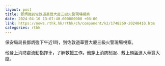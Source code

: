 ```yaml
---
layout: post
title: 鄧炳強到佐敦道華豐大廈三級火警現場視察
date: 2024-04-10 13:07:40.000000000 +08:00
link: https://news.rthk.hk/rthk/ch/component/k2/1748269-20240410.htm
categories: rthk
---
```


保安局局長鄧炳強下午近1時，到佐敦道華豐大廈三級火警現場視察。

他登上消防處流動指揮車，了解救援工作。他穿上消防制服、戴上頭盔進入華豐大廈。

